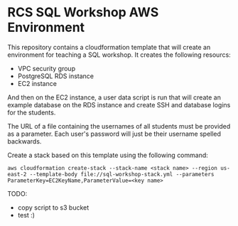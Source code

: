 # RCS SQL Workshop AWS Environment

This repository contains a cloudformation template that will create an
environment for teaching a SQL workshop. It creates the following resourcs:

- VPC security group
- PostgreSQL RDS instance
- EC2 instance

And then on the EC2 instance, a user data script is run that will create an
example database on the RDS instance and create SSH and database logins for the
students.

The URL of a file containing the usernames of all students must be provided as a
parameter. Each user's password will just be their username spelled backwards.

Create a stack based on this template using the following command:

```
aws cloudformation create-stack --stack-name <stack name> --region us-east-2 --template-body file://sql-workshop-stack.yml --parameters ParameterKey=EC2KeyName,ParameterValue=<key name>
```

TODO:

- copy script to s3 bucket
- test :)